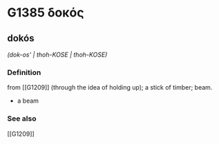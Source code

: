 # G1385 δοκός

## dokós

_(dok-os' | thoh-KOSE | thoh-KOSE)_

### Definition

from [[G1209]] (through the idea of holding up); a stick of timber; beam.

- a beam

### See also

[[G1209]]

